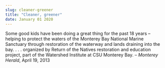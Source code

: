 ```yaml
---
slug: cleaner-greener
title: "Cleaner, greener"
date: January 01 2020
---
```


<p>Some good kids have been doing a great thing for the past 18 years – helping to protect the waters of the Monterey Bay National Marine Sanctuary through restoration of the waterway and lands draining into the bay. . . . organized by Return of the Natives restoration and education project, part of the Watershed Institute at CSU Monterey Bay. – <em>Monterey Herald</em>, April 19, 2013
</p>
